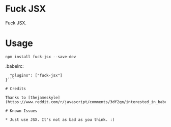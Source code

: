 # Fuck JSX

Fuck JSX.

# Usage

```npm install fuck-jsx --save-dev```

.babelrc:

```{
  "plugins": ["fuck-jsx"]
}```

# Credits

Thanks to [thejameskyle](https://www.reddit.com/r/javascript/comments/3df2qm/interested_in_babel_with_nonstandard_features/ct4qtyg).

# Known Issues

* Just use JSX. It's not as bad as you think. :)
